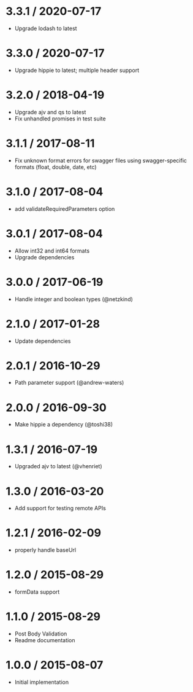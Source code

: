 3.3.1 / 2020-07-17
==================

  * Upgrade lodash to latest

3.3.0 / 2020-07-17
==================

  * Upgrade hippie to latest; multiple header support

3.2.0 / 2018-04-19
==================

  * Upgrade ajv and qs to latest
  * Fix unhandled promises in test suite

3.1.1 / 2017-08-11
==================

  * Fix unknown format errors for swagger files using swagger-specific formats (float, double, date, etc)

3.1.0 / 2017-08-04
==================

  * add validateRequiredParameters option

3.0.1 / 2017-08-04
==================

  * Allow int32 and int64 formats
  * Upgrade dependencies

3.0.0 / 2017-06-19
==================

  * Handle integer and boolean types (@netzkind)

2.1.0 / 2017-01-28
==================

  * Update dependencies

2.0.1 / 2016-10-29
==================

  * Path parameter support (@andrew-waters)

2.0.0 / 2016-09-30
==================

  * Make hippie a dependency (@toshi38)

1.3.1 / 2016-07-19
==================

  * Upgraded ajv to latest (@vhenriet)

1.3.0 / 2016-03-20
==================

  * Add support for testing remote APIs

1.2.1 / 2016-02-09
==================

  * properly handle baseUrl

1.2.0 / 2015-08-29
==================

  * formData support

1.1.0 / 2015-08-29
==================

  * Post Body Validation
  * Readme documentation

1.0.0 / 2015-08-07
==================

  * Initial implementation
